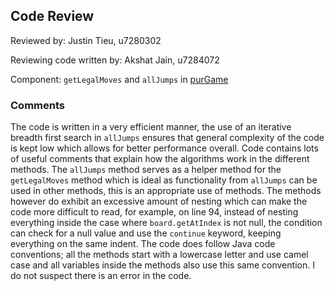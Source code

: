 ## Code Review

Reviewed by: Justin Tieu, u7280302

Reviewing code written by: Akshat Jain, u7284072

Component: `getLegalMoves` and `allJumps` in [purGame](https://gitlab.cecs.anu.edu.au/u7279868/comp1140-ass2-thu11r/-/blob/master/src/comp1140/ass2/Game/PurGame.java#L85-158)

### Comments 
The code is written in a very efficient manner, the use of an iterative breadth first search in `allJumps` ensures that general complexity of the code is kept low which allows for better performance overall. Code contains lots of useful comments that explain how the algorithms work in the different methods. The `allJumps` method serves as a helper method for the `getLegalMoves` method which is ideal as functionality from `allJumps` can be used in other methods, this is an appropriate use of methods. The methods however do exhibit an excessive amount of nesting which can make the code more difficult to read, for example, on line 94, instead of nesting everything inside the case where `board.getAtIndex` is not null, the condition can check for a null value and use the `continue` keyword, keeping everything on the same indent. The code does follow Java code conventions; all the methods start with a lowercase letter and use camel case and all variables inside the methods also use this same convention. I do not suspect there is an error in the code.

